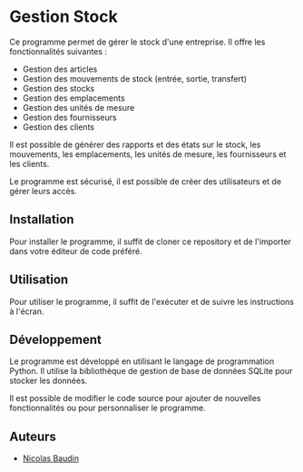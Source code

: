 # Gestion Stock

Ce programme permet de gérer le stock d'une entreprise. Il offre les fonctionnalités suivantes :
- Gestion des articles
- Gestion des mouvements de stock (entrée, sortie, transfert)
- Gestion des stocks
- Gestion des emplacements
- Gestion des unités de mesure
- Gestion des fournisseurs
- Gestion des clients

Il est possible de générer des rapports et des états sur le stock, les mouvements, les emplacements, les unités de mesure, les fournisseurs et les clients.

Le programme est sécurisé, il est possible de créer des utilisateurs et de gérer leurs accès.

## Installation

Pour installer le programme, il suffit de cloner ce repository et de l'importer dans votre éditeur de code préféré.

## Utilisation

Pour utiliser le programme, il suffit de l'exécuter et de suivre les instructions à l'écran.

## Développement

Le programme est développé en utilisant le langage de programmation Python. Il utilise la bibliothèque de gestion de base de données SQLite pour stocker les données.

Il est possible de modifier le code source pour ajouter de nouvelles fonctionnalités ou pour personnaliser le programme.

## Auteurs

- [Nicolas Baudin](https://github.com/nicolasbaudin)
